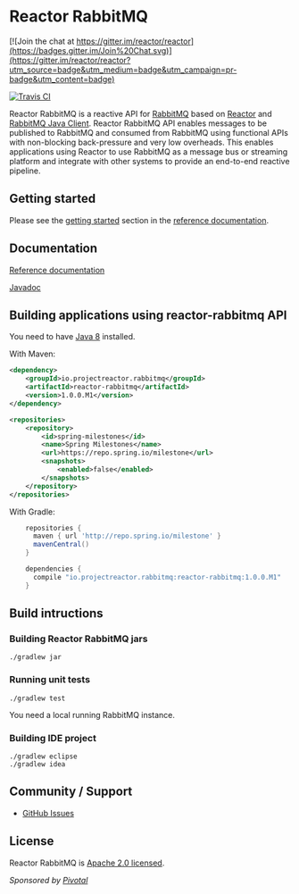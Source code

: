 # Reactor RabbitMQ

[![Join the chat at https://gitter.im/reactor/reactor](https://badges.gitter.im/Join%20Chat.svg)](https://gitter.im/reactor/reactor?utm_source=badge&utm_medium=badge&utm_campaign=pr-badge&utm_content=badge)

[![Travis CI](https://travis-ci.org/reactor/reactor-rabbitmq.svg?branch=master)](https://travis-ci.org/reactor/reactor-rabbitmq)

Reactor RabbitMQ is a reactive API for [RabbitMQ](http://www.rabbitmq.com/) based on
[Reactor](http://projectreactor.io/)
and [RabbitMQ Java Client](http://www.rabbitmq.com/api-guide.html). Reactor RabbitMQ API enables messages to be
published to RabbitMQ and consumed from RabbitMQ using functional APIs with
non-blocking back-pressure and very low overheads. This enables applications
using Reactor to use RabbitMQ as a message bus or streaming platform and integrate
with other systems to provide an end-to-end reactive pipeline.

## Getting started

Please see the [getting started](http://projectreactor.io/docs/rabbitmq/milestone/reference/#_getting_started)
section in the [reference documentation](http://projectreactor.io/docs/rabbitmq/milestone/reference/).

## Documentation

[Reference documentation](http://projectreactor.io/docs/rabbitmq/milestone/reference/)

[Javadoc](http://projectreactor.io/docs/rabbitmq/milestone/api/index.html)

## Building applications using reactor-rabbitmq API

You need to have [Java 8](http://www.oracle.com/technetwork/java/javase/downloads/index.html) installed.

With Maven:
```xml
<dependency>
    <groupId>io.projectreactor.rabbitmq</groupId>
    <artifactId>reactor-rabbitmq</artifactId>
    <version>1.0.0.M1</version>
</dependency>

<repositories>
    <repository>
        <id>spring-milestones</id>
        <name>Spring Milestones</name>
        <url>https://repo.spring.io/milestone</url>
        <snapshots>
            <enabled>false</enabled>
        </snapshots>
    </repository>
</repositories>
```


With Gradle:
```groovy
    repositories {
      maven { url 'http://repo.spring.io/milestone' }
      mavenCentral()
    }

    dependencies {
      compile "io.projectreactor.rabbitmq:reactor-rabbitmq:1.0.0.M1"
    }
```

## Build intructions

### Building Reactor RabbitMQ jars
    ./gradlew jar

### Running unit tests
    ./gradlew test

You need a local running RabbitMQ instance. 

### Building IDE project
    ./gradlew eclipse
    ./gradlew idea

## Community / Support

* [GitHub Issues](https://github.com/reactor/reactor-rabbitmq/issues)

## License ##

Reactor RabbitMQ is [Apache 2.0 licensed](http://www.apache.org/licenses/LICENSE-2.0.html).

_Sponsored by [Pivotal](http://pivotal.io)_
